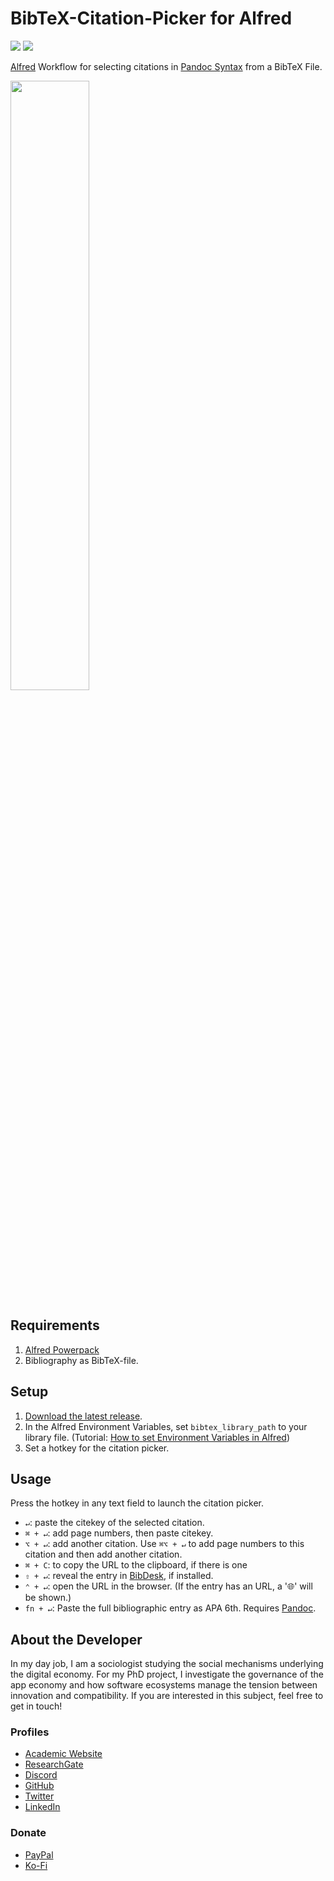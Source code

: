 # BibTeX-Citation-Picker for Alfred
![](https://img.shields.io/github/downloads/chrisgrieser/alfred-bibtex-citation-picker/total?label=Total%20Downloads&style=plastic) ![](https://img.shields.io/github/v/release/chrisgrieser/alfred-bibtex-citation-picker?label=Latest%20Release&style=plastic)

[Alfred](https://www.alfredapp.com/) Workflow for selecting citations in [Pandoc Syntax](https://pandoc.org/MANUAL.html#citation-syntax) from a BibTeX File.

<img width=50% src="https://user-images.githubusercontent.com/73286100/132755578-cce9892e-d3c0-4ba3-9666-4649d8b96202.png">

## Requirements
1. [Alfred Powerpack](https://www.alfredapp.com/powerpack/)
2. Bibliography as BibTeX-file.

## Setup
1. [Download the latest release](https://github.com/chrisgrieser/alfred-bibtex-citation-picker/releases/latest).
2. In the Alfred Environment Variables, set `bibtex_library_path` to your library file. (Tutorial: [How to set Environment Variables in Alfred](https://www.alfredapp.com/help/workflows/advanced/variables/#environment))
3. Set a hotkey for the citation picker.

## Usage
Press the hotkey in any text field to launch the citation picker.
- `↵`: paste the citekey of the selected citation.
- `⌘ + ↵`: add page numbers, then paste citekey.
- `⌥ + ↵`:  add another citation. Use  `⌘⌥ + ↵` to add page numbers to this citation and then add another citation.
- `⌘ + C`: to copy the URL to the clipboard, if there is one
- `⇧ + ↵`: reveal the entry in [BibDesk](http://bibdesk.sourceforge.net), if installed.
- `⌃ + ↵`: open the URL in the browser. (If the entry has an URL, a '🌐' will be shown.)
- `fn + ↵`: Paste the full bibliographic entry as APA 6th. Requires [Pandoc](https://pandoc.org).

## About the Developer
In my day job, I am a sociologist studying the social mechanisms underlying the digital economy. For my PhD project, I investigate the governance of the app economy and how software ecosystems manage the tension between innovation and compatibility. If you are interested in this subject, feel free to get in touch!

### Profiles
- [Academic Website](https://chris-grieser.de/)
- [ResearchGate](https://www.researchgate.net/profile/Christopher-Grieser)
- [Discord](https://discordapp.com/users/462774483044794368/)
- [GitHub](https://github.com/chrisgrieser/)
- [Twitter](https://twitter.com/pseudo_meta)
- [LinkedIn](https://www.linkedin.com/in/christopher-grieser-ba693b17a/) <!-- markdown-link-check-disable-line -->

### Donate
- [PayPal](https://www.paypal.com/PayPalme/ChrisGrieser)
- [Ko-Fi](https://ko-fi.com/pseudometa) <!-- markdown-link-check-disable-line -->
